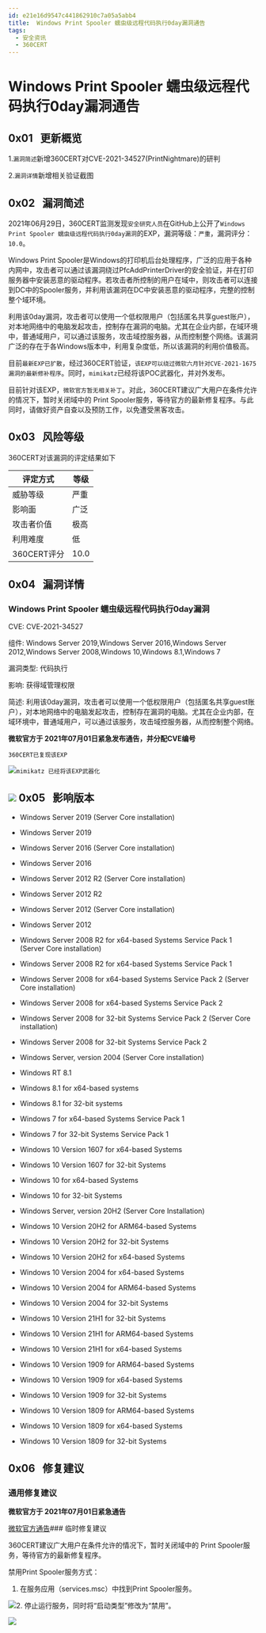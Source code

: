 ```yaml
---
id: e21e16d9547c441862910c7a05a5abb4
title:  Windows Print Spooler 蠕虫级远程代码执行0day漏洞通告
tags: 
  - 安全资讯
  - 360CERT
---
```


#  Windows Print Spooler 蠕虫级远程代码执行0day漏洞通告

 0x01   更新概览
------------


1.`漏洞简述`新增360CERT对CVE-2021-34527(PrintNightmare)的研判

2.`漏洞详情`新增相关验证截图

 0x02   漏洞简述
------------

2021年06月29日，360CERT监测发现`安全研究人员`在GitHub上公开了`Windows Print Spooler 蠕虫级远程代码执行0day漏洞`的EXP，漏洞等级：`严重`，漏洞评分：`10.0`。

Windows Print Spooler是Windows的打印机后台处理程序，广泛的应用于各种内网中，攻击者可以通过该漏洞绕过PfcAddPrinterDriver的安全验证，并在打印服务器中安装恶意的驱动程序。若攻击者所控制的用户在域中，则攻击者可以连接到DC中的Spooler服务，并利用该漏洞在DC中安装恶意的驱动程序，完整的控制整个域环境。

利用该0day漏洞，攻击者可以使用一个低权限用户（包括匿名共享guest账户），对本地网络中的电脑发起攻击，控制存在漏洞的电脑。尤其在企业内部，在域环境中，普通域用户，可以通过该服务，攻击域控服务器，从而控制整个网络。该漏洞广泛的存在于各Windows版本中，利用复杂度低，所以该漏洞的利用价值极高。

目前`最新EXP已扩散`，经过360CERT验证，`该EXP可以绕过微软六月针对CVE-2021-1675漏洞的最新修补程序`。同时，`mimikatz`已经将该POC武器化，并对外发布。

目前针对该EXP，`微软官方暂无相关补丁`。对此，360CERT建议广大用户在条件允许的情况下，暂时关闭域中的 Print Spooler服务，等待官方的最新修复程序。与此同时，请做好资产自查以及预防工作，以免遭受黑客攻击。

 0x03   风险等级
------------

360CERT对该漏洞的评定结果如下



| 评定方式 | 等级 |
| --- | --- |
| 威胁等级 | 严重 |
| 影响面 | 广泛 |
| 攻击者价值 | 极高 |
| 利用难度 | 低 |
| 360CERT评分 | 10.0 |

 0x04   漏洞详情
------------

### Windows Print Spooler 蠕虫级远程代码执行0day漏洞

CVE: CVE-2021-34527

组件: Windows Server 2019,Windows Server 2016,Windows Server 2012,Windows Server 2008,Windows 10,Windows 8.1,Windows 7

漏洞类型: 代码执行

影响: 获得域管理权限

简述: 利用该0day漏洞，攻击者可以使用一个低权限用户（包括匿名共享guest账户），对本地网络中的电脑发起攻击，控制存在漏洞的电脑。尤其在企业内部，在域环境中，普通域用户，可以通过该服务，攻击域控服务器，从而控制整个网络。

**微软官方于 2021年07月01日紧急发布通告，并分配CVE编号**

`360CERT已复现该EXP`

![](https://p403.ssl.qhimgs4.com/t017332aeced1dcf1b4.png)`mimikatz 已经将该EXP武器化`

![](https://p403.ssl.qhimgs4.com/t01a113e7d52e2564d6.png) 0x05   影响版本
------------

* Windows Server 2019 (Server Core installation)

* Windows Server 2019

* Windows Server 2016 (Server Core installation)

* Windows Server 2016

* Windows Server 2012 R2 (Server Core installation)

* Windows Server 2012 R2

* Windows Server 2012 (Server Core installation)

* Windows Server 2012

* Windows Server 2008 R2 for x64-based Systems Service Pack 1 (Server Core installation)

* Windows Server 2008 R2 for x64-based Systems Service Pack 1

* Windows Server 2008 for x64-based Systems Service Pack 2 (Server Core installation)

* Windows Server 2008 for x64-based Systems Service Pack 2

* Windows Server 2008 for 32-bit Systems Service Pack 2 (Server Core installation)

* Windows Server 2008 for 32-bit Systems Service Pack 2

* Windows Server, version 2004 (Server Core installation)

* Windows RT 8.1

* Windows 8.1 for x64-based systems

* Windows 8.1 for 32-bit systems

* Windows 7 for x64-based Systems Service Pack 1

* Windows 7 for 32-bit Systems Service Pack 1

* Windows 10 Version 1607 for x64-based Systems

* Windows 10 Version 1607 for 32-bit Systems

* Windows 10 for x64-based Systems

* Windows 10 for 32-bit Systems

* Windows Server, version 20H2 (Server Core Installation)

* Windows 10 Version 20H2 for ARM64-based Systems

* Windows 10 Version 20H2 for 32-bit Systems

* Windows 10 Version 20H2 for x64-based Systems

* Windows 10 Version 2004 for x64-based Systems

* Windows 10 Version 2004 for ARM64-based Systems

* Windows 10 Version 2004 for 32-bit Systems

* Windows 10 Version 21H1 for 32-bit Systems

* Windows 10 Version 21H1 for ARM64-based Systems

* Windows 10 Version 21H1 for x64-based Systems

* Windows 10 Version 1909 for ARM64-based Systems

* Windows 10 Version 1909 for x64-based Systems

* Windows 10 Version 1909 for 32-bit Systems

* Windows 10 Version 1809 for ARM64-based Systems

* Windows 10 Version 1809 for x64-based Systems

* Windows 10 Version 1809 for 32-bit Systems

 0x06   修复建议
------------

### 通用修复建议

**微软官方于 2021年07月01日紧急通告**

[微软官方通告](https://msrc.microsoft.com/update-guide/vulnerability/CVE-2021-34527)### 临时修复建议

360CERT建议广大用户在条件允许的情况下，暂时关闭域中的 Print Spooler服务，等待官方的最新修复程序。

禁用Print Spooler服务方式：

1. 在服务应用（services.msc）中找到Print Spooler服务。

![](https://p403.ssl.qhimgs4.com/t0194291480da5add32.png)2. 停止运行服务，同时将“启动类型”修改为“禁用”。

![](https://p403.ssl.qhimgs4.com/t010a376b3c27e54022.png)